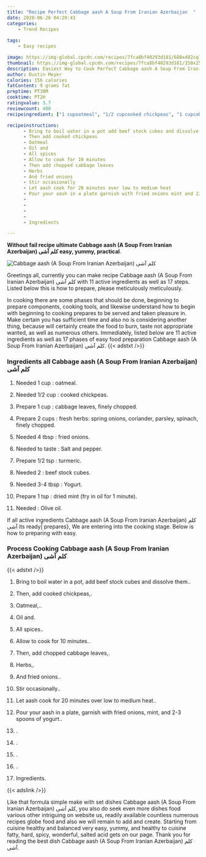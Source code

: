 ```yaml
---
title: "Recipe Perfect Cabbage aash A Soup From Iranian Azerbaijan  "
date: 2020-06-26 04:29:43
categories:
    - Trend Recipes
    
tags:
    - Easy recipes

image: https://img-global.cpcdn.com/recipes/7fca8bf40293d181/680x482cq70/cabbage-aash-a-soup-from-iranian-azerbaijan-کلم-آشی-recipe-main-photo.jpg
thumbnail: https://img-global.cpcdn.com/recipes/7fca8bf40293d181/350x250cq70/cabbage-aash-a-soup-from-iranian-azerbaijan-کلم-آشی-recipe-main-photo.jpg
description: Easiest Way to Cook Perfect Cabbage aash A Soup From Iranian Azerbaijan   with 11 ingredients and 17 stages of easy cooking.
author: Dustin Meyer
calories: 156 calories
fatContent: 9 grams fat
preptime: PT30M
cooktime: PT2H
ratingvalue: 3.7
reviewcount: 480
recipeingredient: ["1 cupoatmeal", "1/2 cupcooked chickpeas", "1 cupcabbage leaves finely chopped", "2 cupsfresh herbs spring onions coriander parsley spinach finely chopped", "4 tbspfried onions", "to tasteSalt and pepper", "1/2 tspturmeric", "2beef stock cubes", "3-4 tbspYogurt", "1 tspdried mint fry in oil for 1 minute", "Olive oil"]

recipeinstructions: 
      - Bring to boil water in a pot add beef stock cubes and dissolve them 
      - Then add cooked chickpeas 
      - Oatmeal 
      - Oil and 
      - All spices 
      - Allow to cook for 10 minutes 
      - Then add chopped cabbage leaves 
      - Herbs 
      - And fried onions 
      - Stir occasionally 
      - Let aash cook for 20 minutes over low to medium heat 
      - Pour your aash in a plate garnish with fried onions mint and 23 spoons of yogurt 
      -  
      -  
      -  
      -  
      - Ingredients

---
```




**Without fail recipe ultimate Cabbage aash (A Soup From Iranian Azerbaijan) کلم آشی easy, yummy, practical**. 


![Cabbage aash (A Soup From Iranian Azerbaijan) کلم آشی](https://img-global.cpcdn.com/recipes/7fca8bf40293d181/680x482cq70/cabbage-aash-a-soup-from-iranian-azerbaijan-کلم-آشی-recipe-main-photo.jpg "Cabbage aash (A Soup From Iranian Azerbaijan) کلم آشی")




Greetings all, currently you can make recipe Cabbage aash (A Soup From Iranian Azerbaijan) کلم آشی with 11 active ingredients as well as 17 steps. Listed below this is how to prepare, please meticulously meticulously.

In cooking there are some phases that should be done, beginning to prepare components, cooking tools, and likewise understand how to begin with beginning to cooking prepares to be served and taken pleasure in. Make certain you has sufficient time and also no is considering another thing, because will certainly create the food to burn, taste not appropriate wanted, as well as numerous others. Immediately, listed below are 11 active ingredients as well as 17 phases of easy food preparation Cabbage aash (A Soup From Iranian Azerbaijan) کلم آشی.
{{< adstxt />}}

### Ingredients all Cabbage aash (A Soup From Iranian Azerbaijan) کلم آشی


1. Needed 1 cup : oatmeal.

1. Needed 1/2 cup : cooked chickpeas.

1. Prepare 1 cup : cabbage leaves, finely chopped.

1. Prepare 2 cups : fresh herbs: spring onions, coriander, parsley, spinach, finely chopped.

1. Needed 4 tbsp : fried onions.

1. Needed to taste : Salt and pepper.

1. Prepare 1/2 tsp : turmeric.

1. Needed 2 : beef stock cubes.

1. Needed 3-4 tbsp : Yogurt.

1. Prepare 1 tsp : dried mint (fry in oil for 1 minute).

1. Needed  : Olive oil.



If all active ingredients Cabbage aash (A Soup From Iranian Azerbaijan) کلم آشی its ready| prepares}, We are entering into the cooking stage. Below is how to preparing with easy.

### Process Cooking Cabbage aash (A Soup From Iranian Azerbaijan) کلم آشی

{{< adstxt />}}


1. Bring to boil water in a pot, add beef stock cubes and dissolve them..



1. Then, add cooked chickpeas,.



1. Oatmeal,..



1. Oil and.



1. All spices..



1. Allow to cook for 10 minutes..



1. Then, add chopped cabbage leaves,.



1. Herbs,.



1. And fried onions..



1. Stir occasionally..



1. Let aash cook for 20 minutes over low to medium heat..



1. Pour your aash in a plate, garnish with fried onions, mint, and 2-3 spoons of yogurt..



1. .



1. .



1. .



1. .



1. Ingredients.





{{< adslink />}}

Like that formula simple make with set dishes Cabbage aash (A Soup From Iranian Azerbaijan) کلم آشی, you also do seek even more dishes food various other intriguing on website us, readily available countless numerous recipes globe food and also we will remain to add and create. Starting from cuisine healthy and balanced very easy, yummy, and healthy to cuisine fatty, hard, spicy, wonderful, salted acid gets on our page. Thank you for reading the best dish Cabbage aash (A Soup From Iranian Azerbaijan) کلم آشی.
